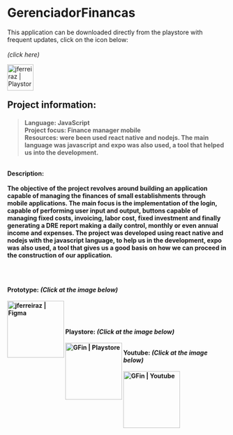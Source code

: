 # GerenciadorFinancas

This application can be downloaded directly from the playstore with frequent updates, click on the icon below:<br><br>
_(click here)_

[<img align="left" alt="jferreiraz | Playstore" width="60px" src="https://cdn-icons-png.flaticon.com/512/3128/3128279.png" />][playstore] <br><br><br>

<h2>Project information:</h2>
<h4>
 
>Language: JavaScript <br>
>Project focus: Finance manager mobile<br>
>Resources: were been used react native and nodejs. The main language was javascript and expo was also used, a tool that helped us into the development.

<br>
Description: <br><br>
The objective of the project revolves around building an application capable of managing the finances of small establishments through mobile applications. 
The main focus is the implementation of the login, capable of performing user input and output, buttons capable of managing fixed costs, invoicing, labor cost, fixed investment and finally generating a DRE report making a daily control, monthly or even annual income and expenses.
The project was developed using react native and nodejs with the javascript language, to help us in the development, expo was also used, a tool that gives us a good basis on how we can proceed in the construction of our application.

<br><br>  

Prototype: _(Click at the image below)_ 
<br><br> 
[<img align="left" alt="jferreiraz | Figma" width="130px" src="https://user-images.githubusercontent.com/106937501/197885159-5c03ae66-b51c-4146-b84f-fc7578c4d770.png" />][figma]

<br><br> 




Playstore: _(Click at the image below)_ 
<br><br> 
[<img align="left" alt="GFin | Playstore" width="130px" src="https://user-images.githubusercontent.com/106937501/207481939-4b65e3bd-1f78-43c3-9422-def6e04979ea.png" />][playstore]






Youtube: _(Click at the image below)_ 
<br><br> 
[<img align="left" alt="GFin | Youtube" width="130px" src="https://user-images.githubusercontent.com/106937501/207482489-eaa87752-d060-4e21-b480-b4ed8884a52e.png" />][youtube]

 </h4>
 
 
 
 
 
 
 
[figma]: https://www.figma.com/file/wykbMX8h6bLKc4b8am5yn0/Desgine-APP?node-id=0%3A1

[playstore]: https://play.google.com/store/apps/details?id=com.gerenciador.financeiro

[youtube]: https://www.youtube.com/watch?v=6pMfZyNZaOs&t=1s
